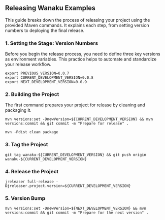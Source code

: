 ## Releasing Wanaku Examples

This guide breaks down the process of releasing your project using the provided Maven commands. It explains each step, from setting version numbers to deploying the final release.

### **1. Setting the Stage: Version Numbers**

Before you begin the release process, you need to define three key versions as environment variables. This practice helps to automate and standardize your release workflow.

```shell
export PREVIOUS_VERSION=0.0.7
export CURRENT_DEVELOPMENT_VERSION=0.0.8
export NEXT_DEVELOPMENT_VERSION=0.0.9
```


### **2. Building the Project**

The first command prepares your project for release by cleaning and packaging it.

```shell
mvn versions:set -DnewVersion=${CURRENT_DEVELOPMENT_VERSION} && mvn versions:commit && git commit -m "Prepare for release" .
```

```shell
mvn -Pdist clean package
```

### **3. Tag the Project**

```shell
git tag wanaku-${CURRENT_DEVELOPMENT_VERSION} && git push origin wanaku-${CURRENT_DEVELOPMENT_VERSION}
```

### **4. Release the Project**

```shell
jreleaser full-release -Djreleaser.project.version=${CURRENT_DEVELOPMENT_VERSION}
```

### **5. Version Bump**

```shell
mvn versions:set -DnewVersion=${NEXT_DEVELOPMENT_VERSION} && mvn versions:commit && git commit -m "Prepare for the next version" .
```